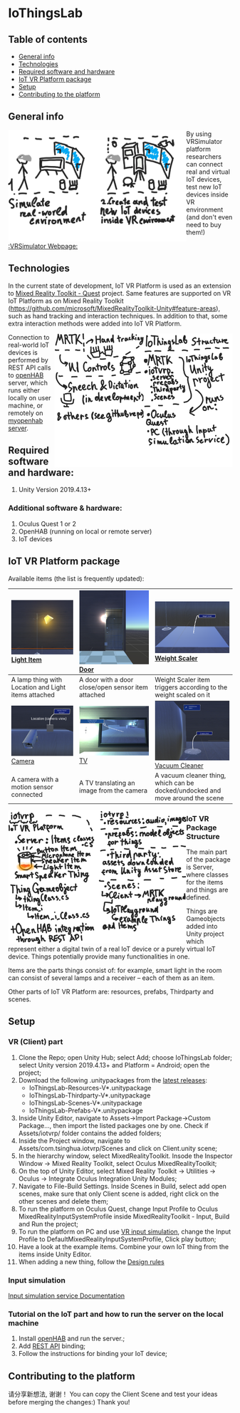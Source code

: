 # IoThingsLab

## Table of contents
* [General info](#general-info)
* [Technologies](#technologies)
* [Required software and hardware](#required-software-and-hardware)
* [IoT VR Platform package](#iot-vr-platform-package)
* [Setup](#setup)
* [Contributing to the platform](#contributing-to-the-platform)

## General info

<img align="left" width="200" src="/Readme/Files/20201030_173803.jpg">
<img align="left" width="200" src="/Readme/Files/20201030_175023.jpg">

By using VRSimulator platform researchers can connect real and virtual IoT devices, test new IoT devices inside VR environment (and don't even need to buy them!)

[:VRSimulator Webpage:](https://vrsimulator.github.io/)
	
## Technologies
In the current state of development, IoT VR Platform is used as an extension to [Mixed Reality Toolkit - Quest](https://github.com/provencher/MRTK-Quest) project. 
Same features are supported on VR IoT Platform as on Mixed Reality Toolkit (https://github.com/microsoft/MixedRealityToolkit-Unity#feature-areas), such as hand tracking and interaction techniques. In addition to that, some extra interaction methods were added into IoT VR Platform.

<img align="right" width="200" src="/Readme/Files/20201030_175856.jpg">
<img align="right" width="200" src="/Readme/Files/20201030_180612.jpg">

Connection to real-world IoT devices is performed by REST API calls to [openHAB](https://www.openhab.org/download/) server, which runs either locally on user machine, or remotely on [myopenhab server](http://myopenhab.org/).
## Required software and hardware:
1. Unity Version 2019.4.13+
### Additional software & hardware:
1. Oculus Quest 1 or 2
2. OpenHAB (running on local or remote server)
3. IoT devices

## IoT VR Platform package
Available items (the list is frequently updated):

| [![Lamp](/Readme/Files/Lamp.png)]() [Light Item](Documentation/Things/Lamp.md) | [![Door](/Readme/Files/Door.png)]() [Door](Documentation/Things/Door.md) | [![WeightScaler](/Readme/Files/WeightScaler.png)]() [Weight Scaler](Documentation/Things/WeightScaler.md) | 
|:--- | :--- | :--- |
| A lamp thing with Location and Light items attached | A door with a door close/open sensor item attached | Weight Scaler item triggers according to the weight scaled on it |
| [![Camera](/Readme/Files/Camera.png)]() [Camera](Documentation/Things/Camera.md) | [![TV](/Readme/Files/TV.png)]() [TV](Documentation/Things/TV.md) | [![Vacuum Cleaner](/Readme/Files/VacuumCleaner.png)]() [Vacuum Cleaner](Documentation/Things/VacuumCleaner.md) |
| A camera with a motion sensor connected | A TV translating an image from the camera | A vacuum cleaner thing, which can be docked/undocked and move around the scene |


<img align="left" width="200" src="/Readme/Files/20201030_181421.jpg">
<img align="left" width="200" src="/Readme/Files/20201030_182148.jpg">

### IoT VR Package Structure 
The main part of the package is Server, where classes for the items and things are defined.

Things are Gameobjects added into Unity project which represent either a digital twin of a real IoT device or a purely virtual IoT device. Things potentially provide many functionalities in one.

Items are the parts things consist of: for example, smart light in the room can consist of several lamps and a receiver – each of them as an item.
	
Other parts of IoT VR Platform are: resources, prefabs, Thirdparty and scenes.	
	
	
## Setup

### VR (Client) part
1. Clone the Repo; open Unity Hub; select Add; choose IoThingsLab folder; select Unity version 2019.4.13+ and Platform = Android; open the project;
2. Download the following .unitypackages from the [latest releases](https://github.com/VRSimulator/IoThingsLab/releases):
    * IoThingsLab-Resources-V*.unitypackage
    * IoThingsLab-Thirdparty-V*.unitypackage
    * IoThingsLab-Scenes-V*.unitypackage
    * IoThingsLab-Prefabs-V*.unitypackage
3. Inside Unity Editor, navigate to Assets->Import Package->Custom Package..., then import the listed packages one by one. Check if Assets/iotvrp/ folder contains the added folders;
4. Inside the Project window, navigate to Assets/com.tsinghua.iotvrp/Scenes and click on Client.unity scene;
5. In the hierarchy window, select MixedRealityToolkit. Insode the Inspector Window -> Mixed Reality Toolkit, select Oculus MixedRealityToolkit;
6. On the top of Unity Editor, select Mixed Reality Toolkit -> Utilities -> Oculus -> Integrate Oculus Integration Unity Modules;
7. Navigate to File-Build Settings. Inside Scenes in Build, select add open scenes, make sure that only Client scene is added, right click on the other scenes and delete them;
8. To run the platform on Oculus Quest, change Input Profile to Oculus MixedRealityInputSystemProfile inside MixedRealityToolkit - Input, Build and Run the project;
9. To run the platform on PC and use [VR input simulation](#input-simulation), change the Input Profile to DefaultMixedRealityInputSystemProfile, Click play button;
10. Have a look at the example items. Combine your own IoT thing from the items inside Unity Editor.
11. When adding a new thing, follow the [Design rules](https://www.bilibili.com/video/BV1mK4y1f7FL?from=search&seid=2714519419091722950)

### Input simulation
[Input simulation service Documentation](https://microsoft.github.io/MixedRealityToolkit-Unity/Documentation/InputSimulation/InputSimulationService.html)

### Tutorial on the IoT part and how to run the server on the local machine
1. Install [openHAB](https://www.openhab.org/download/) and run the server.;
2. Add [REST API](https://www.openhab.org/docs/configuration/restdocs.html) binding;
3. Follow the instructions for binding your IoT device;

## Contributing to the platform
请分享新想法, 谢谢！
You can copy the Client Scene and test your ideas before merging the changes:) Thank you!
